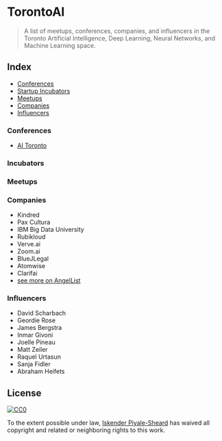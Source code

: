 # TorontoAI
> A list of meetups, conferences, companies, and influencers in the Toronto Artificial Intelligence, Deep Learning, Neural Networks, and Machine Learning space.


## Index
- [Conferences](#conferences)
- [Startup Incubators](#incubators)
- [Meetups](#meetups)
- [Companies](#companies)
- [Influencers](#influencers)

### Conferences	
- [AI Toronto](http://www.aitoronto.org/)	

### Incubators

### Meetups

### Companies
- Kindred
- Pax Cultura
- IBM Big Data University
- Rubikloud
- Verve.ai
- Zoom.ai
- BlueJLegal
- Atomwise
- Clarifai
- [see more on AngelList](https://angel.co/companies?locations[]=1702-Toronto&keywords=artificial+intelligence)

### Influencers
- David Scharbach
- Geordie Rose
- James Bergstra
- Inmar Givoni
- Joelle Pineau
- Matt Zeiler
- Raquel Urtasun
- Sanja Fidler
- Abraham Heifets

## License

[![CC0](http://mirrors.creativecommons.org/presskit/buttons/88x31/svg/cc-zero.svg)](https://creativecommons.org/publicdomain/zero/1.0/)

To the extent possible under law, [Iskender Piyale-Sheard](http://izzydoesizzy.com) has waived all copyright and related or neighboring rights to this work.
